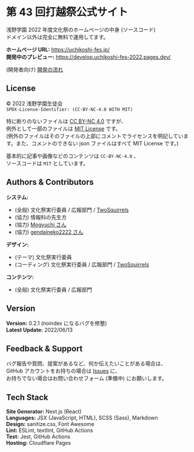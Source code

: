 <!-- SPDX-License-Identifier: MIT -->

# 第 43 回打越祭公式サイト

浅野学園 2022 年度文化祭のホームページの中身 (ソースコード)  
ドメイン以外は完全に無料で運用してます。

**ホームページ URL:** https://uchikoshi-fes.jp/  
**開発中のプレビュー:** https://develop.uchikoshi-fes-2022.pages.dev/

(開発者向け) [開発の流れ](/DEVELOP.md)

## License

© 2022 浅野学園生徒会  
`SPDX-License-Identifier: (CC-BY-NC-4.0 WITH MIT)`

特に断りのないファイルは [CC BY-NC 4.0](/LICENSE) ですが、  
例外として一部のファイルは [MIT License](/LICENSE_exceptions/MIT) です。  
(例外のファイルはそのファイルの上部にコメントでライセンスを明記しています。また、コメントのできない json ファイルはすべて MIT License です。)

基本的に記事や画像などのコンテンツは `CC-BY-NC-4.0` 、  
ソースコードは `MIT` としています。

## Authors & Contributors

**システム:**

- (全般) 文化祭実行委員 / 広報部門 / [TwoSquirrels](//github.com/TwoSquirrels)
- (協力) 情報科の先生方
- (協力) [Mogyuchi さん](//github.com/Mogyuchi)
- (協力) [gendaineko2222 さん](//github.com/gendaineko2222)

**デザイン:**

- (テーマ) 文化祭実行委員
- (コーディング) 文化祭実行委員 / 広報部門 / [TwoSquirrels](//github.com/TwoSquirrles)

**コンテンツ:**

- (全般) 文化祭実行委員 / 広報部門

## Version

**Version:** 0.2.1 (noindex になるバグを修整)  
**Latest Update:** 2022/06/13

## Feedback & Support

バグ報告や質問、提案があるなど、何か伝えたいことがある場合は、  
GitHub アカウントをお持ちの場合は [Issues](//github.com/uchikoshi-fes/uchikoshi-fes.jp-2022/issues) に、  
お持ちでない場合はお問い合わせフォーム (準備中) にお願いします。

## Tech Stack

**Site Generator:** Next.js (React)  
**Languages:** JSX (JavaScript, HTML), SCSS (Sass), Markdown  
**Design:** sanitize.css, Font Awesome  
**Lint:** ESLint, textlint, GitHub Actions  
**Test:** Jest, GitHub Actions  
**Hosting:** Cloudflare Pages

<!--**API Server:** Google Apps Script  -->
